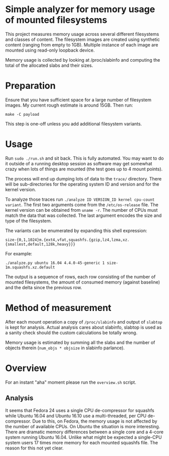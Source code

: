 # Simple analyzer for memory usage of mounted filesystems

This project measures memory usage across several different filesystems and
classes of content. The filesystem images are created using synthetic content
(ranging from empty to 1GB). Multiple instance of each image are mounted using
read-only loopback device.

Memory usage is collected by looking at /proc/slabinfo and computing the total
of the allocated slabs and their sizes.

# Preparation

Ensure that you have sufficient space for a large number of filesystem images.
My current rough estimate is around 15GB. Then run:

`make -C payload`

This step is one-off unless you add additional filesystem variants.

# Usage

Run `sudo ./run.sh` and sit back. This is fully automated. You may want to do
it outside of a running desktop session as software may get somewhat crazy when
lots of things are mounted (the test goes up to 4 mount points).

The process will end up dumping lots of data to the `trace/` directory. There
will be sub-directories for the operating system ID and version and for the
kernel version.

To analyze those traces run `./analyze ID VERSION_ID kernel cpu-count variant`.
The first two arguments come from the `/etc/os-release` file. The kernel
version can be obtained from `uname -r`. The number of CPUs must match the data
that was collected. The last argument encodes the size and type of the
filesystem.

The variants can be enumerated by expanding this shell expression:

`size-{0,1,1024}m.{ext4,vfat,squashfs.{gzip,lz4,lzma,xz.{smallest,default,128k,heavy}}}`

For example:

`./analyze.py ubuntu 16.04 4.4.0-45-generic 1 size-1m.squashfs.xz.default`

The output is a sequence of rows, each row consisting of the number of mounted
filesystems, the amount of consumed memory (against baseline) and the delta
since the previous row.

# Method of measurement

After each mount operation a copy of `/proc/slabinfo` and output of `slabtop`
is kept for analysis. Actual analysis cares about slabinfo, slabtop is used as
a sanity check should the custom calculations be totally wrong.

Memory usage is estimated by summing all the slabs and the number of objects
therein (`num_objs * objsize` in slabinfo parlance).

# Overview

For an instant "aha" moment please run the `overview.sh` script.

## Analysis

It seems that Fedora 24 uses a single CPU de-compressor for squashfs while
Ubuntu 16.04 and Ubuntu 16.10 use a multi-threaded, per CPU de-compressor. Due
to this, on Fedora, the memory usage is not affected by the number of available
CPUs. On Ubuntu the situation is more interesting. There are dramatic memory
differences between a single core and a 4-core system running Ubuntu 16.04.
Unlike what might be expected a single-CPU system users 17 times more memory
for each mounted squashfs file. The reason for this not yet clear.
